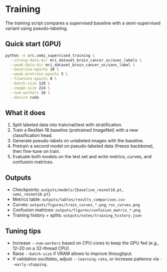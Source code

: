 # Training

The training script compares a supervised baseline with a semi-supervised variant using pseudo-labeling.

## Quick start (GPU)
```bash
python -m src.semi_supervised_training \
  --strong-data-dir mri_dataset_brain_cancer_oc/avec_labels \
  --weak-data-dir mri_dataset_brain_cancer_oc/sans_label \
  --baseline-epochs 10 \
  --weak-pretrain-epochs 5 \
  --finetune-epochs 8 \
  --batch-size 128 \
  --image-size 224 \
  --num-workers 16 \
  --device cuda
```

## What it does
1. Split labeled data into train/val/test with stratification.
2. Train a ResNet-18 baseline (pretrained ImageNet) with a new classification head.
3. Generate pseudo-labels on unlabeled images with the baseline.
4. Pretrain a second model on pseudo-labeled data (freeze backbone), then fine-tune on train.
5. Evaluate both models on the test set and write metrics, curves, and confusion matrices.

## Outputs
- Checkpoints: `outputs/models/{baseline_resnet18.pt, semi_resnet18.pt}`
- Metrics table: `outputs/tables/results_comparison.csv`
- Curves: `outputs/figures/train_curves_*.png`, `roc_curves.png`
- Confusion matrices: `outputs/figures/confusion_matrix_*.png`
- Training history + splits: `outputs/notes/training_history.json`

## Tuning tips
- Increase `--num-workers` based on CPU cores to keep the GPU fed (e.g., 12–20 on a 32-thread CPU).
- Raise `--batch-size` if VRAM allows to improve throughput.
- If validation oscillates, adjust `--learning-rate`, or increase patience via `--early-stopping`.
